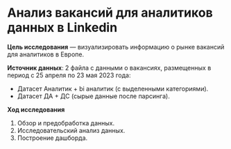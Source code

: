# Анализ вакансий для аналитиков данных в Linkedin


**Цель исследования** — визуализировать информацию о рынке вакансий для аналитиков в Европе.

**Источник данных**: 2 файла с данными о вакансиях, размещенных в период с 25 апреля по 23 мая 2023 года:

- Датасет Аналитик + bi аналитик (с выделенными категориями).
- Датасет ДА + ДС (сырые данные после парсинга).

**Ход исследования**

1. Обзор и предобработка данных.
2. Исследовательский анализ данных.
3. Построение дашборда.

